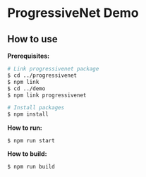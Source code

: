 # ProgressiveNet Demo

## How to use

**Prerequisites:**

```bash
# Link progressivenet package
$ cd ../progressivenet
$ npm link
$ cd ../demo
$ npm link progressivenet

# Install packages
$ npm install
```

**How to run:**

```
$ npm run start
```

**How to build:**

```
$ npm run build
```
